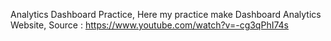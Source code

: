 Analytics Dashboard Practice, 
Here my practice make Dashboard Analytics Website,
Source : https://www.youtube.com/watch?v=-cg3qPhI74s
